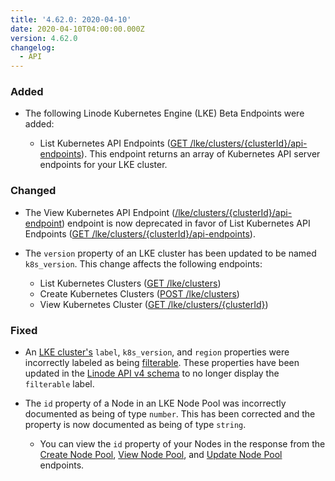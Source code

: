 ```yaml
---
title: '4.62.0: 2020-04-10'
date: 2020-04-10T04:00:00.000Z
version: 4.62.0
changelog:
  - API
---
```


### Added

- The following Linode Kubernetes Engine (LKE) Beta Endpoints were added:

  - List Kubernetes API Endpoints ([GET /lke/clusters/{clusterId}/api-endpoints](https://www.linode.com/docs/api/linode-kubernetes-engine-lke/#kubernetes-api-endpoints-list)). This endpoint returns an array of Kubernetes API server endpoints for your LKE cluster.

### Changed

- The View Kubernetes API Endpoint ([/lke/clusters/{clusterId}/api-endpoint](https://www.linode.com/docs/api/linode-kubernetes-engine-lke/#kubernetes-api-endpoints-list)) endpoint is now deprecated in favor of List Kubernetes API Endpoints ([GET /lke/clusters/{clusterId}/api-endpoints](https://www.linode.com/docs/api/linode-kubernetes-engine-lke/#kubernetes-api-endpoints-list)).

- The `version` property of an LKE cluster has been updated to be named `k8s_version`. This change affects the following endpoints:

    - List Kubernetes Clusters ([GET /lke/clusters](https://www.linode.com/docs/api/linode-kubernetes-engine-lke/#kubernetes-clusters-list))
    - Create Kubernetes Clusters ([POST /lke/clusters](https://www.linode.com/docs/api/linode-kubernetes-engine-lke/#kubernetes-cluster-create))
    - View Kubernetes Cluster ([GET /lke/clusters/{clusterId}](https://www.linode.com/docs/api/linode-kubernetes-engine-lke/#kubernetes-cluster-view))

### Fixed

- An [LKE cluster's](https://www.linode.com/docs/api/linode-kubernetes-engine-lke/#kubernetes-clusters-list) `label`, `k8s_version`, and `region` properties were incorrectly labeled as being [filterable](https://www.linode.com/docs/api/#filtering-and-sorting). These properties have been updated in the [Linode API v4 schema](https://www.linode.com/docs/api) to no longer display the `filterable` label.

- The `id` property of a Node in an LKE Node Pool was incorrectly documented as being of type `number`. This has been corrected and the property is now documented as being of type `string`.

    - You can view the `id` property of your Nodes in the response from the [Create Node Pool](https://www.linode.com/docs/api/linode-kubernetes-engine-lke/#node-pool-create), [View Node Pool](https://www.linode.com/docs/api/linode-kubernetes-engine-lke/#node-pool-view), and [Update Node Pool](https://www.linode.com/docs/api/linode-kubernetes-engine-lke/#node-pool-update) endpoints.
